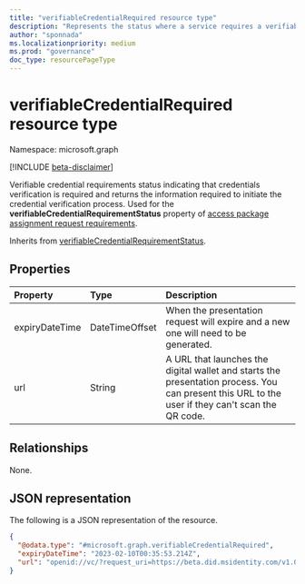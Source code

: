 ```yaml
---
title: "verifiableCredentialRequired resource type"
description: "Represents the status where a service requires a verifiable credential to be presented and it returns the information required to initiate the credential verification process."
author: "sponnada"
ms.localizationpriority: medium
ms.prod: "governance"
doc_type: resourcePageType
---
```


# verifiableCredentialRequired resource type

Namespace: microsoft.graph

[!INCLUDE [beta-disclaimer](../../includes/beta-disclaimer.md)]

Verifiable credential requirements status indicating that credentials verification is required and returns the information required to initiate the credential verification process. Used for the **verifiableCredentialRequirementStatus** property of [access package assignment request requirements](accessPackageAssignmentRequestRequirements.md).

Inherits from [verifiableCredentialRequirementStatus](verifiableCredentialRequirementStatus.md).


## Properties
|Property|Type|Description|
|:---|:---|:---|
|expiryDateTime|DateTimeOffset| When the presentation request will expire and a new one will need to be generated. |
|url|String| A URL that launches the digital wallet and starts the presentation process. You can present this URL to the user if they can't scan the QR code. |

## Relationships
None.

## JSON representation
The following is a JSON representation of the resource.
<!-- {
  "blockType": "resource",
  "@odata.type": "microsoft.graph.verifiableCredentialRequired"
}
-->
``` json
{
  "@odata.type": "#microsoft.graph.verifiableCredentialRequired",
  "expiryDateTime": "2023-02-10T00:35:53.214Z",
  "url": "openid://vc/?request_uri=https://beta.did.msidentity.com/v1.0/87654321-0000-0000-0000-000000000000/verifiablecredentials/request/e4ef27ca-eb8c-4b63-823b-3b95140eac11"
}
```
